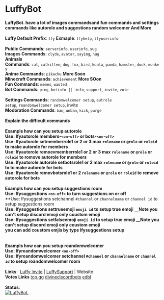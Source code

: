 # LuffyBot



**LuffyBot. have a lot of images commandsand fun commands and settings commands like autorole and suggestions random welcomer And More**
<br>
<br>
**Luffy Default Prefix**:&nbsp;`lfy`
**Exmaple**: `lfyhelp`, `lfyuserinfo`
<br>
<br>
**Public Commands**:&nbsp;`serverinfo`,&nbsp;`userinfo`,&nbsp;`sug`
<br>
**Images Commands**:&nbsp;`clyde`,&nbsp;`avatar`,&nbsp;`sayimg`,&nbsp;`hug` 
<br>
**Animals Commands**:&nbsp;`cat`,&nbsp;`catkitten`,&nbsp;`dog`,&nbsp;`fox`,&nbsp;`bird`,&nbsp;`koala`,&nbsp;`panda`,&nbsp;`hamster`,&nbsp;`duck`,&nbsp;`monkey`
<br>
**Anime Commands**:&nbsp;`pikachu` **More Soon**
<br>
**Minecraft Commands**:&nbsp;`achievement` **More SOon**
<br>
**Fun Commands**:&nbsp;`memes`,&nbsp;`wasted`
<br>
**Bot Commands**:&nbsp;`ping`,&nbsp;`botinfo || info`,&nbsp;`support`,&nbsp;`invite`,&nbsp;`vote`	
<br> 
**Settings Commands**:&nbsp;`randomwelcomer setup`,&nbsp;`autrole setup`,&nbsp;`roandomwelcomer setup`,&nbsp;invite
<br>
**Modoration Commands**:&nbsp;`ban`,&nbsp;`unban`,&nbsp;`kick`,&nbsp;`purge`
<br>
<br>
**Explain the difficult commands**
<br>
<br>
**Exampls how can you setup autorole**
<br>
**Use: lfyautorole members-`<on-off>` or bots-`<on-off>`**
<br>
**Use: lfyautorole setmemberrole1 or 2 or 3 max `rolename` or `@role` or `roleid` to make autorole for members**
<br>
**Use: lfyautorole remoevmemberrole1 or 2 or 3 max `rolename` or `@role` or `roleid` to romove autorole for members**
<br>
**Use: lfyautorole autorole setbotsrole1 or 2 max `rolename` or `@role` or `roleid` to to make autorole for bots**
<br>
**Use: lfyautorole removbotsrole1 or 2 `rolename` or `@role` or `roleid` to remove autorole for bots**
<br> 
<br>
**Exampls how can you setup suggestions room**
<br>
**Use: lfysuggestions `<on-off>` to turn suggestions on or off**
<br>
**Use: lfysuggestions setchannel `#channel` or `channelname` or `channel id` to setup suggestions room
<br>
**Use: lfysuggestions settrueemoji `emoji id` to setup true emoji __Note you can't setup discord emoji only coustom emoji**
<br>
**Use: lfysuggestions setfalseemoji `emoji id` to setup true emoji __Note you can't setup discord emoji only coustom emoji**
<br>
**you can add coustom emjis by type lfysuggestions setup**
<br>
<br>
<br>
**Exampls how can you setup roandomwelcomer** 
<br>
**Use: lfyroandomwelcomer `<on-off>`**
<br>
**Use: lfyroandomwelcomer setchannel `#channel` or `channelname` or `channel id` to setup roandomwelcomer room**
<br>
<br>
**Links**:&nbsp; [Luffy Invite](https://discordapp.com/oauth2/authorize?client_id=652156490819436544&permissions=8&scope=bot) | [LuffySupport](https://discord.gg/wtkjyH9) | Website 
<br>
**Votes&nbsp;Links**
[top.gg](https://top.gg/bot/652156490819436544/vote)
[divinediscordbots](https://divinediscordbots.com/bot/652156490819436544/vote)
[edbl](https://www.edbl.xyz/view/652156490819436544)
<br>
<br>
**Status**:
<br>
<a href="https://top.gg/bot/652156490819436544" >
  <img src="https://top.gg/api/widget/652156490819436544.svg" alt="LuffyBot." />
</a>
<br>
